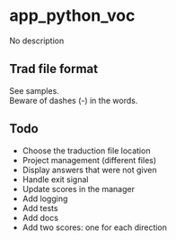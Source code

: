 # app_python_voc
No description

Trad file format
----------------
See samples.  
Beware of dashes (-) in the words.  

Todo
----
- Choose the traduction file location
- Project management (different files)
- Display answers that were not given
- Handle exit signal
- Update scores in the manager
- Add logging
- Add tests
- Add docs
- Add two scores: one for each direction
